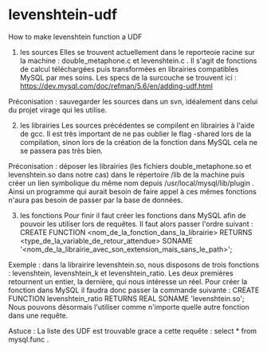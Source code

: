 # levenshtein-udf
How to make levenshtein function a UDF

1. les sources
Elles se trouvent actuellement dans le reporteoie racine sur la machine : double_metaphone.c et levenshtein.c . Il s'agit de fonctions de calcul téléchargées puis transformées en librairies compatibles MySQL par mes soins. Les specs de la surcouche se trouvent ici :  https://dev.mysql.com/doc/refman/5.6/en/adding-udf.html 

Préconisation : sauvegarder les sources dans un svn, idéalement dans celui du projet virage qui les utilise.

2. les librairies
Les sources précédentes se compilent en librairies à l'aide de gcc. Il est très important de ne pas oublier le flag -shared lors de la compilation, sinon lors de la création de la fonction dans MySQL cela ne se passera pas très bien.

Préconisation : déposer les librairies (les fichiers double_metaphone.so et levenshtein.so dans notre cas) dans le répertoire /lib de la machine puis créer un lien symbolique du même nom depuis /usr/local/mysql/lib/plugin . Ainsi un programme qui aurait besoin de faire appel à ces mêmes fonctions n'aura pas besoin de passer par la base de données.

3. les fonctions
Pour finir il faut créer les fonctions dans MySQL afin de pouvoir les utiliser lors de requêtes. Il faut alors passer l'ordre suivant : CREATE FUNCTION <nom_de_la_fonction_dans_la_librairie> RETURNS <type_de_la_variable_de_retour_attendue> SONAME '<nom_de_la_librairie_avec_son_extension_mais_sans_le_path>'; 

Exemple : dans la librairire levenshtein.so, nous disposons de trois fonctions : levenshtein, levenshtein_k et levenshtein_ratio. Les deux premières retournent un entier, la dernière, qui nous intéresse un réel. Pour créer la fonction dans MySQL il faudra donc passer la commande suivante :  CREATE FUNCTION levenshtein_ratio RETURNS REAL SONAME 'levenshtein.so';
Nous pouvons désormais l'utiliser comme n'importe quelle autre fonction dans une requête.

Astuce :  La liste des UDF est trouvable grace a cette requête : select * from mysql.func . 
